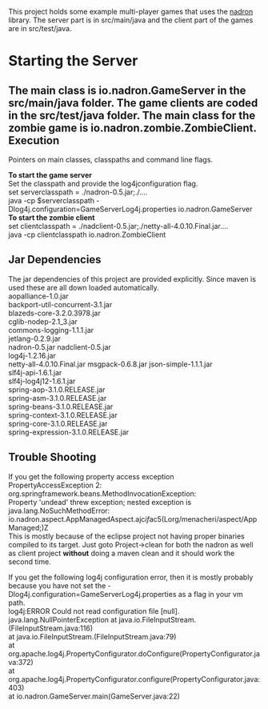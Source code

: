 This project holds some example multi-player games that uses the [nadron](https://github.com/menacher/java-game-server/tree/master/nadron) library. The server part is in src/main/java and the client part of the games are in src/test/java.

Starting the Server
==================
The main class is io.nadron.GameServer in the src/main/java folder. The game clients are coded in the src/test/java folder. The main class for the zombie game is io.nadron.zombie.ZombieClient.
Execution
---------
Pointers on main classes, classpaths and command line flags.    

**To start the game server**    
Set the classpath and provide the log4jconfiguration flag.    
set serverclasspath = ./nadron-0.5.jar;./....    
java -cp $serverclasspath -Dlog4j.configuration=GameServerLog4j.properties io.nadron.GameServer    
**To start the zombie client**    
set clientclasspath = ./nadclient-0.5.jar;./netty-all-4.0.10.Final.jar....    
java -cp clientclasspath io.nadron.ZombieClient   

Jar Dependencies
----------------
The jar dependencies of this project are provided explicitly. Since maven is used these are all down loaded automatically.    
aopalliance-1.0.jar   
backport-util-concurrent-3.1.jar    
blazeds-core-3.2.0.3978.jar    
cglib-nodep-2.1_3.jar    
commons-logging-1.1.1.jar    
jetlang-0.2.9.jar    
nadron-0.5.jar 
nadclient-0.5.jar   
log4j-1.2.16.jar    
netty-all-4.0.10.Final.jar
msgpack-0.6.8.jar
json-simple-1.1.1.jar              
slf4j-api-1.6.1.jar    
slf4j-log4j12-1.6.1.jar    
spring-aop-3.1.0.RELEASE.jar    
spring-asm-3.1.0.RELEASE.jar    
spring-beans-3.1.0.RELEASE.jar    
spring-context-3.1.0.RELEASE.jar    
spring-core-3.1.0.RELEASE.jar    
spring-expression-3.1.0.RELEASE.jar    

## Trouble Shooting

If you get the following property access exception    
    PropertyAccessException 2: org.springframework.beans.MethodInvocationException:    
    Property 'undead' threw exception; nested exception is java.lang.NoSuchMethodError:
    io.nadron.aspect.AppManagedAspect.ajc$if$ac5(Lorg/menacheri/aspect/AppManaged;)Z   
This is mostly because of the eclipse project not having proper binaries compiled to its target. Just goto Project->clean for both the nadron as well as client project **without** doing a maven clean and it should 
work the second time.    
    
If you get the following log4j configuration error, then it is mostly probably because you have not set 
the -Dlog4j.configuration=GameServerLog4j.properties as a flag in your vm path.    
    log4j:ERROR Could not read configuration file [null].
    java.lang.NullPointerException
        at java.io.FileInputStream.<init>(FileInputStream.java:116)    
        at java.io.FileInputStream.<init>(FileInputStream.java:79)    
        at org.apache.log4j.PropertyConfigurator.doConfigure(PropertyConfigurator.java:372)    
        at org.apache.log4j.PropertyConfigurator.configure(PropertyConfigurator.java:403)    
        at io.nadron.GameServer.main(GameServer.java:22)   